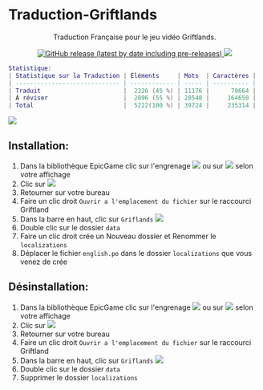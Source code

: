 # Traduction-Griftlands
<p align="center">Traduction Française pour le jeu vidéo Griftlands.</p>
<p align="center">
<a href=https://github.com/leghort/Traduction-Griftlands/releases><img alt="GitHub release (latest by date including pre-releases)" src="https://img.shields.io/github/v/release/leghort/Traduction-Griftlands?include_prereleases">
<a href="https://github.com/leghort/Traduction-Griftlands"><img src="https://img.shields.io/badge/traduction-28%25-red"></a>
</p>

```lua
Statistique:
| Statistique sur la Traduction | Éléments     | Mots  | Caractères |
| ----------------------------- | ------------ | ----- | ---------- |
| Traduit                       |  2326 (45 %) | 11176 |      70664 |
| À réviser                     ‪|  2896 (55 %) | 28548 |     164650 |
| Total                         |  5222(100 %) | 39724‬ |     235314 |
```
![](https://cdn2.unrealengine.com/Diesel%2Fproduct%2Fgriftlands%2Fhome%2FAlpha_Promo-2048x1152-178c232b5ce2742ac50e86ae85b13c251608c271.jpg)

## Installation:
1) Dans la bibliothèque EpicGame clic sur l'engrenage ![](https://i.ibb.co/kK0Pchb/image.png) ou sur ![](https://i.ibb.co/6wJR0Qr/image.png) selon votre affichage
2) Clic sur ![](https://i.ibb.co/yBFyyXs/image.png)
3) Retourner sur votre bureau
4) Faire un clic droit `Ouvrir a l'emplacement du fichier` sur le raccourci Griftland
5) Dans la barre en haut, clic sur `Griflands`
![](https://i.ibb.co/M1M998x/image.png)
6) Double clic sur le dossier `data`
7) Faire un clic droit crée un Nouveau dossier et Renommer le `localizations`
8) Déplacer le fichier `english.po` dans le dossier `localizations` que vous venez de crée

## Désinstallation:
1) Dans la bibliothèque EpicGame clic sur l'engrenage ![](https://i.ibb.co/kK0Pchb/image.png) ou sur ![](https://i.ibb.co/6wJR0Qr/image.png) selon votre affichage
2) Clic sur ![](https://i.ibb.co/yBFyyXs/image.png)
3) Retourner sur votre bureau
4) Faire un clic droit `Ouvrir a l'emplacement du fichier` sur le raccourci Griftland
5) Dans la barre en haut, clic sur `Griflands`
![](https://i.ibb.co/M1M998x/image.png)
6) Double clic sur le dossier `data`
7) Supprimer le dossier `localizations`
